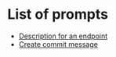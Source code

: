 # List of prompts

- [Description for an endpoint](description-for-an-endpoint.md)
- [Create commit message](create-commit-message.md)
